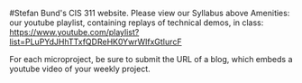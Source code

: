 
#Stefan Bund's CIS 311 website. Please view our Syllabus above
Amenities: 
our youtube playlist, containing replays of technical demos, in class: https://www.youtube.com/playlist?list=PLuPYdJHhTTxfQDReHK0YwrWlfxGtIurcF

For each microproject, be sure to submit the URL of a blog, which embeds a youtube video of your weekly project. 
